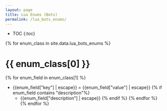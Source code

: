 ```yaml
---
layout: page
title: Lua Enums (Bots)
permalink: /lua_bots_enums/
---
```


* TOC
{:toc}

{% for enum_class in site.data.lua_bots_enums %}
# {{ enum_class[0] }}
{% for enum_field in enum_class[1] %}
* {{enum_field["key"] | escape}} = {{enum_field["value"] | escape}}
{% if enum_field contains "description"%}
    * {{enum_field["description"] | escape}}
{% endif %}
{% endfor %}
{% endfor %}
